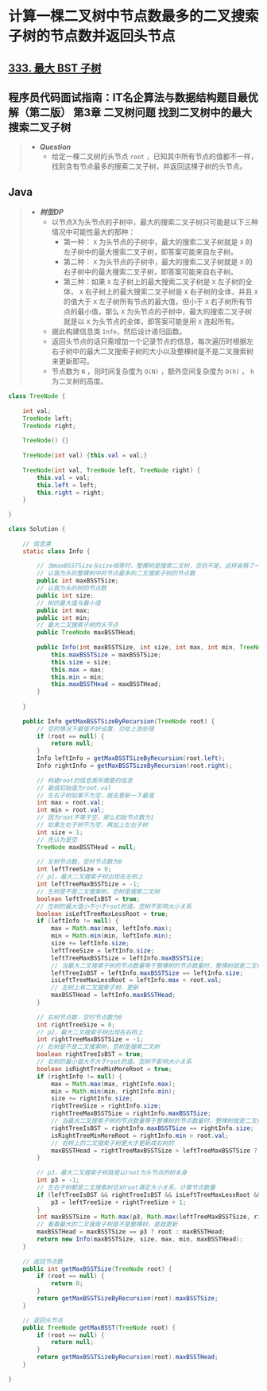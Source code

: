 # 计算一棵二叉树中节点数最多的二叉搜索子树的节点数并返回头节点

## [333. 最大 BST 子树](https://leetcode.cn/problems/largest-bst-subtree/)

## 程序员代码面试指南：IT名企算法与数据结构题目最优解（第二版） 第3章 二叉树问题 找到二叉树中的最大搜索二叉子树

> - ***Question***
>   - 给定一棵二叉树的头节点 `root` ，已知其中所有节点的值都不一样，找到含有节点最多的搜索二叉子树，并返回这棵子树的头节点。

## Java

> - ***树型DP***
>   - 以节点X为头节点的子树中，最大的搜索二叉子树只可能是以下三种情况中可能性最大的那种：
>     - 第一种： `X` 为头节点的子树中，最大的搜索二叉子树就是 `X` 的左子树中的最大搜索二叉子树，即答案可能来自左子树。
>     - 第二种： `X` 为头节点的子树中，最大的搜索二叉子树就是 `X` 的右子树中的最大搜索二叉子树，即答案可能来自右子树。
>     - 第三种：如果 `X` 左子树上的最大搜索二叉子树是 `X` 左子树的全体， `X` 右子树上的最大搜索二叉子树是 `X` 右子树的全体，并且 `X` 的值大于 `X` 左子树所有节点的最大值，但小于 `X` 右子树所有节点的最小值，那么 `X` 为头节点的子树中，最大的搜索二叉子树就是以 `X` 为头节点的全体，即答案可能是用 `X` 连起所有。
>   - 据此构建信息类 `Info`，然后设计递归函数。
>   - 返回头节点的话只需增加一个记录节点的信息，每次遍历时根据左右子树中的最大二叉搜索子树的大小以及整棵树是不是二叉搜索树来更新即可。
>   - 节点数为 `N` ，则时间复杂度为 `O(N)` ，额外空间复杂度为 `O(h)` ， `h` 为二叉树的高度。

```java
class TreeNode {
    
    int val;
    TreeNode left;
    TreeNode right;
    
    TreeNode() {}
    
    TreeNode(int val) {this.val = val;}
    
    TreeNode(int val, TreeNode left, TreeNode right) {
        this.val = val;
        this.left = left;
        this.right = right;
    }
    
}

class Solution {
    
    // 信息类
    static class Info {
        
        // 当maxBSSTSize与size相等时，整棵树是搜索二叉树，否则不是，这样省略了一个isBST变量
        // 以我为头的整棵树中的节点最多的二叉搜索子树的节点数
        public int maxBSSTSize;
        // 以我为头的树的节点数
        public int size;
        // 树的最大值与最小值
        public int max;
        public int min;
        // 最大二叉搜索子树的头节点
        public TreeNode maxBSSTHead;
        
        public Info(int maxBSSTSize, int size, int max, int min, TreeNode maxBSSTHead) {
            this.maxBSSTSize = maxBSSTSize;
            this.size = size;
            this.max = max;
            this.min = min;
            this.maxBSSTHead = maxBSSTHead;
        }
        
    }
    
    public Info getMaxBSSTSizeByRecursion(TreeNode root) {
        // 空的情况下最值不好设置，交给上游处理
        if (root == null) {
            return null;
        }
        Info leftInfo = getMaxBSSTSizeByRecursion(root.left);
        Info rightInfo = getMaxBSSTSizeByRecursion(root.right);
        
        // 构建root的信息类所需要的信息
        // 最值初始值为root.val
        // 左右子树如果不为空，就去更新一下最值
        int max = root.val;
        int min = root.val;
        // 因为root不等于空，那么初始节点数为1
        // 如果左右子树不为空，再加上左右子树
        int size = 1;
        // 先认为是空
        TreeNode maxBSSTHead = null;
        
        // 左树节点数，空时节点数为0
        int leftTreeSize = 0;
        // p1，最大二叉搜索子树出现在左树上
        int leftTreeMaxBSSTSize = -1;
        // 左树是不是二叉搜索树，空树是搜索二叉树
        boolean leftTreeIsBST = true;
        // 左树的最大值小不小于root的值，空树不影响大小关系
        boolean isLeftTreeMaxLessRoot = true;
        if (leftInfo != null) {
            max = Math.max(max, leftInfo.max);
            min = Math.min(min, leftInfo.min);
            size += leftInfo.size;
            leftTreeSize = leftInfo.size;
            leftTreeMaxBSSTSize = leftInfo.maxBSSTSize;
            // 当最大二叉搜索子树的节点数量等于整棵树的节点数量时，整棵树就是二叉搜索子树
            leftTreeIsBST = leftInfo.maxBSSTSize == leftInfo.size;
            isLeftTreeMaxLessRoot = leftInfo.max < root.val;
            // 左树上有二叉搜索子树，更新
            maxBSSTHead = leftInfo.maxBSSTHead;
        }
        
        // 右树节点数，空时节点数为0
        int rightTreeSize = 0;
        // p2，最大二叉搜索子树出现在右树上
        int rightTreeMaxBSSTSize = -1;
        // 右树是不是二叉搜索树，空树是搜索二叉树
        boolean rightTreeIsBST = true;
        // 右树的最小值大不大于root的值，空树不影响大小关系
        boolean isRightTreeMinMoreRoot = true;
        if (rightInfo != null) {
            max = Math.max(max, rightInfo.max);
            min = Math.min(min, rightInfo.min);
            size += rightInfo.size;
            rightTreeSize = rightInfo.size;
            rightTreeMaxBSSTSize = rightInfo.maxBSSTSize;
            // 当最大二叉搜索子树的节点数量等于整棵树的节点数量时，整棵树就是二叉搜索子树
            rightTreeIsBST = rightInfo.maxBSSTSize == rightInfo.size;
            isRightTreeMinMoreRoot = rightInfo.min > root.val;
            // 右树上的二叉搜索子树更大才更新成右树的
            maxBSSTHead = rightTreeMaxBSSTSize > leftTreeMaxBSSTSize ? rightInfo.maxBSSTHead : maxBSSTHead;
        }
        
        // p3，最大二叉搜索子树就是以root为头节点的树本身
        int p3 = -1;
        // 左右子树都是二叉搜索树且对root满足大小关系，计算节点数量
        if (leftTreeIsBST && rightTreeIsBST && isLeftTreeMaxLessRoot && isRightTreeMinMoreRoot) {
            p3 = leftTreeSize + rightTreeSize + 1;
        }
        int maxBSSTSize = Math.max(p3, Math.max(leftTreeMaxBSSTSize, rightTreeMaxBSSTSize));
        // 看看最大的二叉搜索子树是不是整棵树，是就更新
        maxBSSTHead = maxBSSTSize == p3 ? root : maxBSSTHead;
        return new Info(maxBSSTSize, size, max, min, maxBSSTHead);
    }
    
    // 返回节点数
    public int getMaxBSSTSize(TreeNode root) {
        if (root == null) {
            return 0;
        }
        return getMaxBSSTSizeByRecursion(root).maxBSSTSize;
    }

    // 返回头节点
    public TreeNode getMaxBSST(TreeNode root) {
        if (root == null) {
            return null;
        }
        return getMaxBSSTSizeByRecursion(root).maxBSSTHead;
    }
    
}
```

